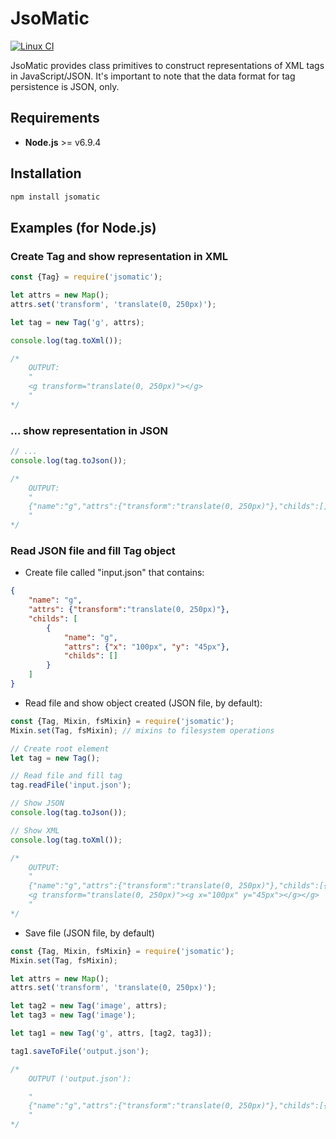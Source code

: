 # JsoMatic

[![Linux CI](https://travis-ci.org/cristiancmello/jsomatic.svg?branch=master)](https://travis-ci.org/cristiancmello/jsomatic)

JsoMatic provides class primitives to construct representations of XML tags in JavaScript/JSON.
It's important to note that the data format for tag persistence is JSON, only.

## Requirements
- **Node.js** >= v6.9.4


## Installation
```bash
npm install jsomatic
```

## Examples (for Node.js)
### Create Tag and show representation in XML
```js
const {Tag} = require('jsomatic');

let attrs = new Map();
attrs.set('transform', 'translate(0, 250px)');

let tag = new Tag('g', attrs);

console.log(tag.toXml());

/*
    OUTPUT:
    "
    <g transform="translate(0, 250px)"></g>
    "
*/
```

### ... show representation in JSON
```js
// ...
console.log(tag.toJson());

/*
    OUTPUT:
    "
    {"name":"g","attrs":{"transform":"translate(0, 250px)"},"childs":[]}
    "
*/
```

### Read JSON file and fill Tag object

- Create file called "input.json" that contains:
```json
{
    "name": "g",
    "attrs": {"transform":"translate(0, 250px)"},
    "childs": [
        {
            "name": "g",
            "attrs": {"x": "100px", "y": "45px"},
            "childs": []
        }
    ]
}
```

- Read file and show object created (JSON file, by default):
```js
const {Tag, Mixin, fsMixin} = require('jsomatic');
Mixin.set(Tag, fsMixin); // mixins to filesystem operations

// Create root element
let tag = new Tag();

// Read file and fill tag
tag.readFile('input.json');

// Show JSON
console.log(tag.toJson());

// Show XML
console.log(tag.toXml());

/*
    OUTPUT:
    "
    {"name":"g","attrs":{"transform":"translate(0, 250px)"},"childs":[{"name":"g","attrs":{"x":"100px","y":"45px"},"childs":[]}]}
    <g transform="translate(0, 250px)"><g x="100px" y="45px"></g></g>
    "
*/
```

- Save file (JSON file, by default)
```js
const {Tag, Mixin, fsMixin} = require('jsomatic');
Mixin.set(Tag, fsMixin);

let attrs = new Map();
attrs.set('transform', 'translate(0, 250px)');

let tag2 = new Tag('image', attrs);
let tag3 = new Tag('image');

let tag1 = new Tag('g', attrs, [tag2, tag3]);

tag1.saveToFile('output.json');

/*
    OUTPUT ('output.json'):

    "
    {"name":"g","attrs":{"transform":"translate(0, 250px)"},"childs":[{"name":"image","attrs":{"transform":"translate(0, 250px)"},"childs":[]},{"name":"image","attrs":{},"childs":[]}]}
    "
*/
```
